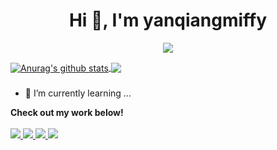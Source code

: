 <h1 align="center">Hi 👋, I'm yanqiangmiffy</h1>

<p align="center"> 
  <img src="https://profile-counter.glitch.me/yanqiangmiffy/count.svg" />
</p>

<a href="https://github.com/yanqiangmiffy">
  <img align="center" src="https://github-readme-stats-teal.vercel.app/api?username=yanqiangmiffy&show_icons=truet&include_all_commits=True&hide=contribs" alt="Anurag's github stats" />
</a>

<a href="https://github.com/yanqiangmiffy">
  <!-- Change the `github-readme-stats.anuraghazra1.vercel.app` to `github-readme-stats.vercel.app`  -->
  <img align="center" src="https://github-readme-stats-teal.vercel.app/api/top-langs/?username=yanqiangmiffy&layout=compact" />
</a>

###
- 🌱 I’m currently learning ...


<strong>Check out my work below!</strong>
<br><br>
<a href="[https://github.com/taishan1994](https://github.com/yanqiangmiffy)">
  <img src="https://badges.pufler.dev/visits/yanqiangmiffy/yanqiangmiffy?style=flat-square&color=black&logo=github">
</a>
<a href="[https://github.com/taishan1994](https://github.com/yanqiangmiffy)">
  <img src="https://badges.pufler.dev/years/yanqiangmiffy?style=flat-square&color=black&logo=github">
</a>
<a href="[https://github.com/taishan1994](https://github.com/yanqiangmiffy)?tab=repositories">
  <img src="https://badges.pufler.dev/repos/yanqiangmiffy?style=flat-square&color=black&logo=github">
</a>
<a href="[https://github.com/taishan1994](https://github.com/yanqiangmiffy)">
  <img src="https://badges.pufler.dev/commits/monthly/yanqiangmiffy?style=flat-square&color=black&logo=github">
</a>
